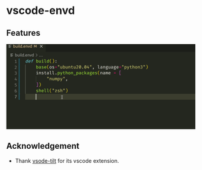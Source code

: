 # vscode-envd

## Features

<img src="./docs/images/demo.gif" width=500>

## Acknowledgement

- Thank [vsode-tilt](https://github.com/tilt-dev/vscode-tilt) for its vscode extension.
